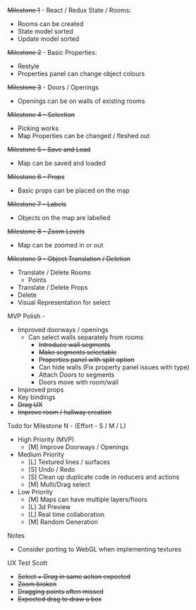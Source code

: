 ~~Milestone 1~~ - React / Redux State / Rooms:
* Rooms can be created
* State model sorted
* Update model sorted

~~Milestone 2~~ - Basic Properties:
* Restyle
* Properties panel can change object colours

~~Milestone 3~~ - Doors / Openings
* Openings can be on walls of existing rooms

~~Milestone 4 - Selection~~
* Picking works
* Map Properties can be changed / fleshed out 

~~Milestone 5 - Save and Load~~
* Map can be saved and loaded

~~Milestone 6 - Props~~
* Basic props can be placed on the map

~~Milestone 7 - Labels~~
* Objects on the map are labelled

~~Milestone 8 - Zoom Levels~~
* Map can be zoomed in or out 

~~Milestone 9 - Object Translation / Deletion~~
* Translate / Delete Rooms
    * Points
* Translate / Delete Props
* Delete
* Visual Representation for select

MVP Polish - 
* Improved doorways / openings
    * Can select walls separately from rooms
        * ~~Introduce wall segments~~
        * ~~Make segments selectable~~
        * ~~Properties panel with split option~~
        * Can hide walls (Fix property panel issues with type)  
        * Attach Doors to segments
        * Doors move with room/wall 
* Improved props
* Key bindings
* ~~Drag UX~~
* ~~Improve room / hallway creation~~

Todo for Milestone N - (Effort - S / M / L)
* High Priority (MVP)
    * [M] Improve Doorways / Openings
* Medium Priority
    * [L] Textured lines / surfaces
    * [S] Undo / Redo
    * [S] Clean up duplicate code in reducers and actions
    * [M] Multi/Drag select
* Low Priority
    * [M] Maps can have multiple layers/floors
    * [L] 3d Preview
    * [L] Real time collaboration
    * [M] Random Generation
    
Notes 
* Consider porting to WebGL when implementing textures

UX Test Scott
* ~~Select + Drag in same action expected~~
* ~~Zoom broken~~
* ~~Dragging points often missed~~
* ~~Expected drag to draw a box~~